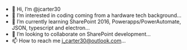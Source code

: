 - 👋 Hi, I’m @jcarter30
- 👀 I’m interested in coding coming from a hardware tech background...
- 🌱 I’m currently learning SharePoint 2016, Powerapps/PowerAutomate, JSON, typescript and electron...
- 💞️ I’m looking to collaborate on SharePoint development...
- 📫 How to reach me j_carter30@outlook.com...

<!---
jcarter30/jcarter30 is a ✨ special ✨ repository because its `README.md` (this file) appears on your GitHub profile.
You can click the Preview link to take a look at your changes.
--->
